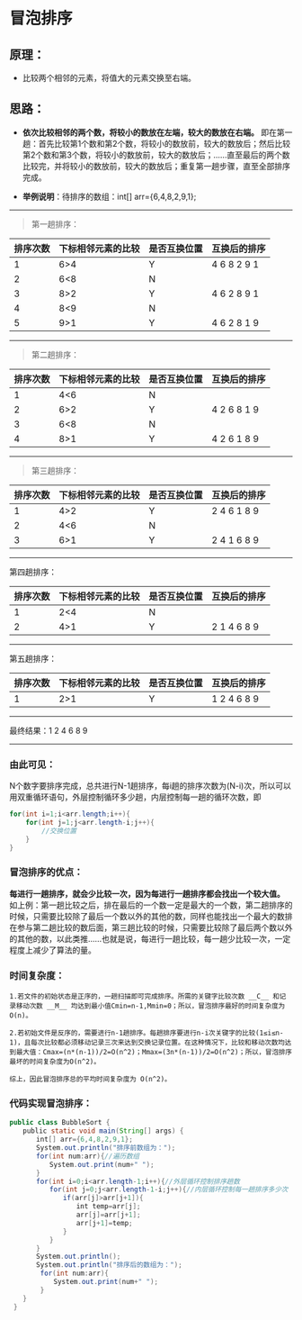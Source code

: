 # 冒泡排序
## 原理：
- 比较两个相邻的元素，将值大的元素交换至右端。

## 思路：
- __依次比较相邻的两个数，将较小的数放在左端，较大的数放在右端。__ 即在第一趟：首先比较第1个数和第2个数，将较小的数放前，较大的数放后；然后比较第2个数和第3个数，将较小的数放前，较大的数放后；......直至最后的两个数比较完，并将较小的数放前，较大的数放后；重复第一趟步骤，直至全部排序完成。

- __举例说明__：待排序的数组：int[] arr={6,4,8,2,9,1};   

---

>第一趟排序：

| 排序次数 | 下标相邻元素的比较 | 是否互换位置 | 互换后的排序 |
|-|-|-|-|
|   1   |       6>4       |     Y    | 4  6  8  2  9  1 |
|   2   |       6<8       |     N    |  |
|   3   |       8>2       |     Y    | 4  6  2  8  9  1 |
|   4   |       8<9       |     N    |  |
|   5   |       9>1       |     Y    | 4  6  2  8  1  9 |

---

>第二趟排序：

| 排序次数 | 下标相邻元素的比较 | 是否互换位置 | 互换后的排序 |
|-|-|-|-|
|   1   |       4<6       |     N    |  |
|   2   |       6>2       |     Y    | 4  2  6  8  1  9 |
|   3   |       6<8       |     N    |  |
|   4   |       8>1       |     Y    | 4  2  6  1  8  9 |

---

>第三趟排序：

| 排序次数 | 下标相邻元素的比较 | 是否互换位置 | 互换后的排序 |
|-|-|-|-|
|   1   |       4>2       |     Y    | 2  4  6  1  8  9 |
|   2   |       4<6       |     N    |  |
|   3   |       6>1       |     Y    | 2  4  1  6  8  9 |

---

第四趟排序：

| 排序次数 | 下标相邻元素的比较 | 是否互换位置 | 互换后的排序 |
|-|-|-|-|
|   1   |       2<4       |     N    |  |
|   2   |       4>1       |     Y    | 2  1  4  6  8  9 |

---

第五趟排序：

| 排序次数 | 下标相邻元素的比较 | 是否互换位置 | 互换后的排序 |
|-|-|-|-|
|   1   |       2>1       |     Y    | 1  2  4  6  8  9 |


---------------------------------------------------------------------

最终结果：1  2  4  6  8  9

---------------------------------------------------------------------

### 由此可见：

N个数字要排序完成，总共进行N-1趟排序，每i趟的排序次数为(N-i)次，所以可以用双重循环语句，外层控制循环多少趟，内层控制每一趟的循环次数，即

```java
for(int i=1;i<arr.length;i++){
    for(int j=1;j<arr.length-i;j++){
        //交换位置   
    }   
} 
```

### 冒泡排序的优点：
__每进行一趟排序，就会少比较一次，因为每进行一趟排序都会找出一个较大值。__ 如上例：第一趟比较之后，排在最后的一个数一定是最大的一个数，第二趟排序的时候，只需要比较除了最后一个数以外的其他的数，同样也能找出一个最大的数排在参与第二趟比较的数后面，第三趟比较的时候，只需要比较除了最后两个数以外的其他的数，以此类推……也就是说，每进行一趟比较，每一趟少比较一次，一定程度上减少了算法的量。

### 时间复杂度：
    1.若文件的初始状态是正序的，一趟扫描即可完成排序。所需的关键字比较次数 __C__ 和记录移动次数 __M__ 均达到最小值Cmin=n-1,Mmin=0；所以，冒泡排序最好的时间复杂度为O(n)。

    2.若初始文件是反序的，需要进行n-1趟排序。每趟排序要进行n-i次关键字的比较(1≤i≤n-1)，且每次比较都必须移动记录三次来达到交换记录位置。在这种情况下，比较和移动次数均达到最大值：Cmax=(n*(n-1))/2=O(n^2)；Mmax=(3n*(n-1))/2=O(n^2)；所以，冒泡排序最坏的时间复杂度为O(n^2)。
    
    综上，因此冒泡排序总的平均时间复杂度为 O(n^2)。

### 代码实现冒泡排序：
```java
public class BubbleSort {
　　public static void main(String[] args) {
　　　　int[] arr={6,4,8,2,9,1};
　　　　System.out.println("排序前数组为：");
　　　　for(int num:arr){//遍历数组
　　　　　　System.out.print(num+" ");
　　　　}
　　　　for(int i=0;i<arr.length-1;i++){//外层循环控制排序趟数
　　　　　　for(int j=0;j<arr.length-1-i;j++){//内层循环控制每一趟排序多少次
　　　　　　　　if(arr[j]>arr[j+1]){
　　　　　　　　　　int temp=arr[j];
　　　　　　　　　　arr[j]=arr[j+1];
　　　　　　　　　　arr[j+1]=temp;
　　　　　　　　}
　　　　　　}
　　　　} 
　　　　System.out.println();
　　　　System.out.println("排序后的数组为：");
 　　　　for(int num:arr){
 　　　　　　System.out.print(num+" ");
 　　　　} 
　　}
 }
 ```
